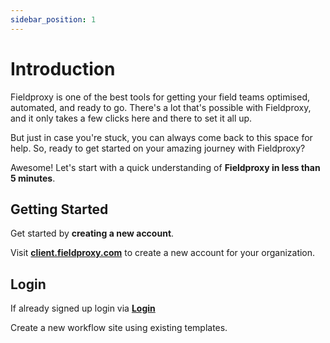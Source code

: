 ```yaml
---
sidebar_position: 1
---
```


# Introduction

Fieldproxy is one of the best tools for getting your field teams optimised, automated, and ready to go. There's a lot that's possible with Fieldproxy, and it only takes a few clicks here and there to set it all up.

But just in case you're stuck, you can always come back to this space for help. So, ready to get started on your amazing journey with Fieldproxy?

Awesome! Let's start with a quick understanding of **Fieldproxy in less than 5 minutes**.

## Getting Started

Get started by **creating a new account**.

Visit **[client.fieldproxy.com](https://client.fieldproxy.com/signup)** to create a new account for your organization.

## Login

If already signed up login via **[Login](https://client.fieldproxy.com/login)**

Create a new workflow site using existing templates.

